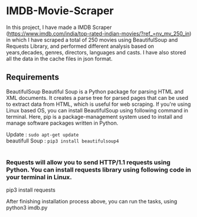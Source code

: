# IMDB-Movie-Scraper
In this project, I have made a IMDB Scraper (https://www.imdb.com/india/top-rated-indian-movies/?ref_=nv_mv_250_in)
in which I have scraped a total of 250 movies using BeautifulSoup and Requests Library,
and performed different analysis based on years,decades, genres, directors, languages and casts.
I have also stored all the data in the cache files in json format.

## Requirements
BeautifulSoup
Beautiful Soup is a Python package for parsing HTML and XML documents. It creates a parse tree for parsed pages that can be used to extract data from HTML,
which is useful for web scraping.
If you're using Linux based OS, you can install BeautifulSoup using following command in terminal.
Here, pip is a package-management system used to install and manage software packages written in Python.

Update : `sudo apt-get update`<br>
beautifull Soup : `pip3 install beautifulsoup4`<br><br>

### Requests will allow you to send HTTP/1.1 requests using Python. You can install requests library using following code in your terminal in Linux.

pip3 install requests

After finishing installation process above, you can run the tasks, using python3 imdb.py
